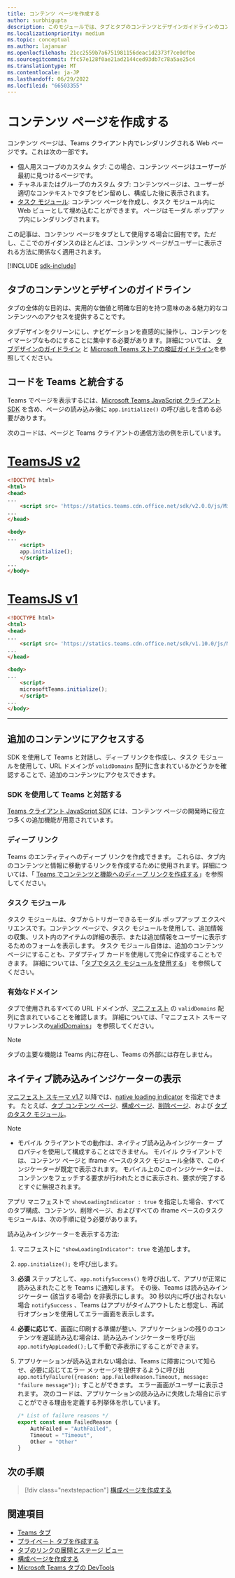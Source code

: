 ```yaml
---
title: コンテンツ ページを作成する
author: surbhigupta
description: このモジュールでは、タブとタブのコンテンツとデザインガイドラインのコンテンツ ページを作成する方法について説明します
ms.localizationpriority: medium
ms.topic: conceptual
ms.author: lajanuar
ms.openlocfilehash: 21cc2559b7a6751981156deac1d2373f7ce0dfbe
ms.sourcegitcommit: ffc57e128f0ae21ad2144ced93db7c78a5ae25c4
ms.translationtype: MT
ms.contentlocale: ja-JP
ms.lasthandoff: 06/29/2022
ms.locfileid: "66503355"
---
```

# <a name="create-a-content-page"></a>コンテンツ ページを作成する

コンテンツ ページは、Teams クライアント内でレンダリングされる Web ページです。これは次の一部です。

* 個人用スコープのカスタム タブ: この場合、コンテンツ ページはユーザーが最初に見つけるページです。
* チャネルまたはグループのカスタム タブ: コンテンツページは、ユーザーが適切なコンテキストでタブをピン留めし、構成した後に表示されます。
* [タスク モジュール](~/task-modules-and-cards/what-are-task-modules.md): コンテンツ ページを作成し、タスク モジュール内に Web ビューとして埋め込むことができます。 ページはモーダル ポップアップ内にレンダリングされます。

この記事は、コンテンツ ページをタブとして使用する場合に固有です。ただし、ここでのガイダンスのほとんどは、コンテンツ ページがユーザーに表示される方法に関係なく適用されます。

[!INCLUDE [sdk-include](~/includes/sdk-include.md)]

## <a name="tab-content-and-design-guidelines"></a>タブのコンテンツとデザインのガイドライン

タブの全体的な目的は、実用的な価値と明確な目的を持つ意味のある魅力的なコンテンツへのアクセスを提供することです。 

タブデザインをクリーンにし、ナビゲーションを直感的に操作し、コンテンツをイマーシブなものにすることに集中する必要があります。詳細については、 [タブデザインのガイドライン](~/tabs/design/tabs.md) と [Microsoft Teams ストアの検証ガイドライン](~/concepts/deploy-and-publish/appsource/prepare/teams-store-validation-guidelines.md)を参照してください。

## <a name="integrate-your-code-with-teams"></a>コードを Teams と統合する

Teams でページを表示するには、[Microsoft Teams JavaScript クライアント SDK](/javascript/api/overview/msteams-client?view=msteams-client-js-latest&preserve-view=true) を含め、ページの読み込み後に `app.initialize()` の呼び出しを含める必要があります。

次のコードは、ページと Teams クライアントの通信方法の例を示しています。

# <a name="teamsjs-v2"></a>[TeamsJS v2](#tab/teamsjs-v2)

```html
<!DOCTYPE html>
<html>
<head>
...
    <script src= 'https://statics.teams.cdn.office.net/sdk/v2.0.0/js/MicrosoftTeams.min.js'></script>
...
</head>

<body>
...
    <script>
    app.initialize();
    </script>
...
</body>
```

# <a name="teamsjs-v1"></a>[TeamsJS v1](#tab/teamsjs-v1)

```html
<!DOCTYPE html>
<html>
<head>
...
    <script src= 'https://statics.teams.cdn.office.net/sdk/v1.10.0/js/MicrosoftTeams.min.js'></script>
...
</head>

<body>
...
    <script>
    microsoftTeams.initialize();
    </script>
...
</body>
```

***

## <a name="access-additional-content"></a>追加のコンテンツにアクセスする

SDK を使用して Teams と対話し、ディープ リンクを作成し、タスク モジュールを使用して、URL ドメインが `validDomains` 配列に含まれているかどうかを確認することで、追加のコンテンツにアクセスできます。

### <a name="use-the-sdk-to-interact-with-teams"></a>SDK を使用して Teams と対話する

[Teams クライアント JavaScript SDK](~/tabs/how-to/using-teams-client-sdk.md) には、コンテンツ ページの開発時に役立つ多くの追加機能が用意されています。

### <a name="deep-links"></a>ディープ リンク

Teams のエンティティへのディープ リンクを作成できます。 これらは、タブ内のコンテンツと情報に移動するリンクを作成するために使用されます。詳細については、「 [Teams でコンテンツと機能へのディープ リンクを作成する](~/concepts/build-and-test/deep-links.md)」を参照してください。

### <a name="task-modules"></a>タスク モジュール

タスク モジュールは、タブからトリガーできるモーダル ポップアップ エクスペリエンスです。コンテンツ ページで、タスク モジュールを使用して、追加情報の収集、リスト内のアイテムの詳細の表示、または追加情報をユーザーに表示するためのフォームを表示します。 タスク モジュール自体は、追加のコンテンツ ページにすることも、アダプティブ カードを使用して完全に作成することもできます。 詳細については、「[タブでタスク モジュールを使用する](~/task-modules-and-cards/task-modules/task-modules-tabs.md)」 を参照してください。

### <a name="valid-domains"></a>有効なドメイン

タブで使用されるすべての URL ドメインが、[マニフェスト](~/concepts/build-and-test/apps-package.md) の `validDomains` 配列に含まれていることを確認します。 詳細については、「マニフェスト スキーマリファレンスの[validDomains](~/resources/schema/manifest-schema.md#validdomains)」 を参照してください。

> [!NOTE]
> タブの主要な機能は Teams 内に存在し、Teams の外部には存在しません。

## <a name="show-a-native-loading-indicator"></a>ネイティブ読み込みインジケーターの表示

[マニフェスト スキーマ v1.7](../../../resources/schema/manifest-schema.md) 以降では、[native loading indicator](../../../resources/schema/manifest-schema.md#showloadingindicator) を指定できます。 たとえば、[タブ コンテンツ ページ](#integrate-your-code-with-teams)、[構成ページ](configuration-page.md)、[削除ページ](removal-page.md)、および [タブのタスク モジュール](../../../task-modules-and-cards/task-modules/task-modules-tabs.md)。

> [!NOTE]
>
> * モバイル クライアントでの動作は、ネイティブ読み込みインジケーター プロパティを使用して構成することはできません。 モバイル クライアントでは、コンテンツ ページと iframe ベースのタスク モジュール全体で、このインジケーターが既定で表示されます。 モバイル上のこのインジケーターは、コンテンツをフェッチする要求が行われたときに表示され、要求が完了するとすぐに無視されます。

アプリ マニフェストで `showLoadingIndicator : true` を指定した場合、すべてのタブ構成、コンテンツ、削除ページ、およびすべての iframe ベースのタスク モジュールは、次の手順に従う必要があります。

読み込みインジケーターを表示する方法:

1. マニフェストに `"showLoadingIndicator": true` を追加します。
1. `app.initialize();` を呼び出します。
1. **必須** ステップとして、`app.notifySuccess()` を呼び出して、アプリが正常に読み込まれたことを Teams に通知します。 その後、Teams は読み込みインジケーター (該当する場合) を非表示にします。 30 秒以内に呼び出されない場合 `notifySuccess`  、Teams はアプリがタイムアウトしたと想定し、再試行オプションを使用してエラー画面を表示します。
1. **必要に応じて**、画面に印刷する準備が整い、アプリケーションの残りのコンテンツを遅延読み込む場合は、読み込みインジケーターを呼び出 `app.notifyAppLoaded();`して手動で非表示にすることができます。
1. アプリケーションが読み込まれない場合は、Teams に障害について知らせ、必要に応じてエラー メッセージを提供するように呼び出 `app.notifyFailure({reason: app.FailedReason.Timeout, message: "failure message"});` すことができます。 エラー画面がユーザーに表示されます。 次のコードは、アプリケーションの読み込みに失敗した場合に示すことができる理由を定義する列挙体を示しています。

    ```typescript
    /* List of failure reasons */
    export const enum FailedReason {
        AuthFailed = "AuthFailed",
        Timeout = "Timeout",
        Other = "Other"
    }
    ```

## <a name="next-step"></a>次の手順

> [!div class="nextstepaction"]
> [構成ページを作成する](~/tabs/how-to/create-tab-pages/configuration-page.md)

## <a name="see-also"></a>関連項目

* [Teams タブ](~/tabs/what-are-tabs.md)
* [プライベート タブを作成する](~/tabs/how-to/create-personal-tab.md)
* [タブのリンクの展開とステージ ビュー](~/tabs/tabs-link-unfurling.md)
* [構成ページを作成する](~/tabs/how-to/create-tab-pages/configuration-page.md)
* [Microsoft Teams タブの DevTools](~/tabs/how-to/developer-tools.md)
